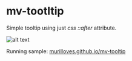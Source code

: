 # mv-tootltip
Simple tooltip using just *css ::after* attribute.

![alt text](https://murilloves.github.io/mv-tooltip/mv-tooltip_sample.png "MV-Tooltip sample")

Running sample:
[murilloves.github.io/mv-tooltip](https://murilloves.github.io/mv-tooltip)
